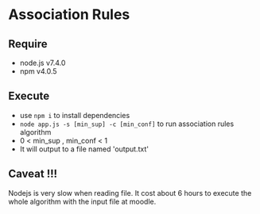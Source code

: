 # Association Rules

## Require

* node.js v7.4.0
* npm v4.0.5

## Execute

* use `npm i` to install dependencies
* `node app.js -s [min_sup] -c [min_conf]` to run association rules algorithm 
* 0 < min_sup , min_conf < 1
* It will output to a file named 'output.txt'

## Caveat !!!

Nodejs is very slow when reading file. It cost about 6 hours to execute the whole algorithm with the input file at moodle.
